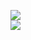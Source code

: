 [![](https://img.shields.io/badge/Made%20With-Github%20Spray-lightgrey.svg?style=for-the-badge&logo=github)](https://github.com/Annihil/github-spray#18216)  
[![](https://i.imgur.com/2DrTn0Z.gif)](https://github.com/Annihil/github-spray)
